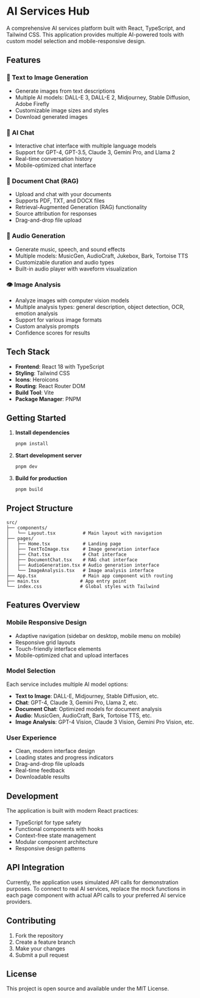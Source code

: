 # AI Services Hub

A comprehensive AI services platform built with React, TypeScript, and Tailwind CSS. This application provides multiple AI-powered tools with custom model selection and mobile-responsive design.

## Features

### 🎨 Text to Image Generation
- Generate images from text descriptions
- Multiple AI models: DALL-E 3, DALL-E 2, Midjourney, Stable Diffusion, Adobe Firefly
- Customizable image sizes and styles
- Download generated images

### 💬 AI Chat
- Interactive chat interface with multiple language models
- Support for GPT-4, GPT-3.5, Claude 3, Gemini Pro, and Llama 2
- Real-time conversation history
- Mobile-optimized chat interface

### 📄 Document Chat (RAG)
- Upload and chat with your documents
- Supports PDF, TXT, and DOCX files
- Retrieval-Augmented Generation (RAG) functionality
- Source attribution for responses
- Drag-and-drop file upload

### 🎵 Audio Generation
- Generate music, speech, and sound effects
- Multiple models: MusicGen, AudioCraft, Jukebox, Bark, Tortoise TTS
- Customizable duration and audio types
- Built-in audio player with waveform visualization

### 👁️ Image Analysis
- Analyze images with computer vision models
- Multiple analysis types: general description, object detection, OCR, emotion analysis
- Support for various image formats
- Custom analysis prompts
- Confidence scores for results

## Tech Stack

- **Frontend**: React 18 with TypeScript
- **Styling**: Tailwind CSS
- **Icons**: Heroicons
- **Routing**: React Router DOM
- **Build Tool**: Vite
- **Package Manager**: PNPM

## Getting Started

1. **Install dependencies**
   ```bash
   pnpm install
   ```

2. **Start development server**
   ```bash
   pnpm dev
   ```

3. **Build for production**
   ```bash
   pnpm build
   ```

## Project Structure

```
src/
├── components/
│   └── Layout.tsx          # Main layout with navigation
├── pages/
│   ├── Home.tsx            # Landing page
│   ├── TextToImage.tsx     # Image generation interface
│   ├── Chat.tsx            # Chat interface
│   ├── DocumentChat.tsx    # RAG chat interface
│   ├── AudioGeneration.tsx # Audio generation interface
│   └── ImageAnalysis.tsx   # Image analysis interface
├── App.tsx                 # Main app component with routing
├── main.tsx               # App entry point
└── index.css              # Global styles with Tailwind
```

## Features Overview

### Mobile Responsive Design
- Adaptive navigation (sidebar on desktop, mobile menu on mobile)
- Responsive grid layouts
- Touch-friendly interface elements
- Mobile-optimized chat and upload interfaces

### Model Selection
Each service includes multiple AI model options:
- **Text to Image**: DALL-E, Midjourney, Stable Diffusion, etc.
- **Chat**: GPT-4, Claude 3, Gemini Pro, Llama 2, etc.
- **Document Chat**: Optimized models for document analysis
- **Audio**: MusicGen, AudioCraft, Bark, Tortoise TTS, etc.
- **Image Analysis**: GPT-4 Vision, Claude 3 Vision, Gemini Pro Vision, etc.

### User Experience
- Clean, modern interface design
- Loading states and progress indicators
- Drag-and-drop file uploads
- Real-time feedback
- Downloadable results

## Development

The application is built with modern React practices:
- TypeScript for type safety
- Functional components with hooks
- Context-free state management
- Modular component architecture
- Responsive design patterns

## API Integration

Currently, the application uses simulated API calls for demonstration purposes. To connect to real AI services, replace the mock functions in each page component with actual API calls to your preferred AI service providers.

## Contributing

1. Fork the repository
2. Create a feature branch
3. Make your changes
4. Submit a pull request

## License

This project is open source and available under the MIT License.
